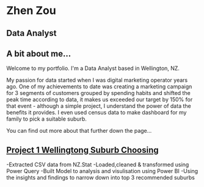 # Zhen Zou
## Data Analyst

## A bit about me...
Welcome to my portfolio. I'm a Data Analyst based in Wellington, NZ. 

My passion for data started when I was digital marketing operator years ago.
One of my achievements to date was creating a marketing campaign for 3 segments of customers grouped by spending habits and shifted the peak time according to data, it makes us exceeded our target by 150% for that event - although a simple project, I understand the power of data the benefits it provides.
I even used census data to make dashboard for my family to pick a suitable suburb.

You can find out more about that further down the page...

[Project 1 Wellingtong Suburb Choosing](https://github.com/Zhenzou28/Wellington-Suburb-Choosing.git)
---
-Extracted CSV data from NZ.Stat
-Loaded,cleaned & transformed using Power Query
-Built Model to analysis and visulisation using Power BI
-Using the insights and findings to narrow down into top 3 recommended suburbs
